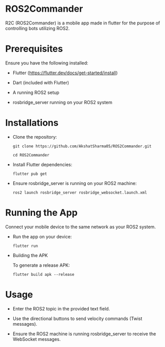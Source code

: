 # ROS2Commander

R2C (ROS2Commander) is a mobile app made in flutter for the purpose of controlling bots utilizing ROS2.

# Prerequisites

Ensure you have the following installed:

- Flutter (https://flutter.dev/docs/get-started/install)

- Dart (included with Flutter)

- A running ROS2 setup

- rosbridge_server running on your ROS2 system

# Installations

- Clone the repository:

    ```git clone https://github.com/AkshatSharma05/ROS2Commander.git ```

    ```cd ROS2Commander``` 

- Install Flutter dependencies:

    ```flutter pub get```

- Ensure rosbridge_server is running on your ROS2 machine:

    ```ros2 launch rosbridge_server rosbridge_websocket.launch.xml```

# Running the App

Connect your mobile device to the same network as your ROS2 system.

- Run the app on your device:

    ```flutter run```

- Building the APK

    To generate a release APK:

    ```flutter build apk --release```

# Usage

- Enter the ROS2 topic in the provided text field.

- Use the directional buttons to send velocity commands (Twist messages).

- Ensure the ROS2 machine is running rosbridge_server to receive the WebSocket messages.
